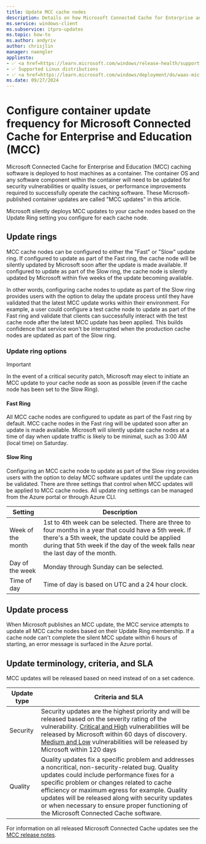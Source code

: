 ```yaml
---
title: Update MCC cache nodes
description: Details on how Microsoft Connected Cache for Enterprise and Education (MCC) cache nodes are updated by Microsoft.
ms.service: windows-client
ms.subservice: itpro-updates
ms.topic: how-to
ms.author: andyriv
author: chrisjlin
manager: naengler
appliesto: 
- ✅ <a href=https://learn.microsoft.com/windows/release-health/supported-versions-windows-client target=_blank>Windows 11</a>
- ✅ Supported Linux distributions
- ✅ <a href=https://learn.microsoft.com/windows/deployment/do/waas-microsoft-connected-cache target=_blank>Microsoft Connected Cache for Enterprise and Education</a> 
ms.date: 09/27/2024
---
```

# Configure container update frequency for Microsoft Connected Cache for Enterprise and Education (MCC)

Microsoft Connected Cache for Enterprise and Education (MCC) caching software is deployed to host machines as a container. The container OS and any software component within the container will need to be updated for security vulnerabilities or quality issues, or performance improvements required to successfully operate the caching software. These Microsoft-published container updates are called "MCC updates" in this article.

Microsoft silently deploys MCC updates to your cache nodes based on the Update Ring setting you configure for each cache node.

## Update rings

MCC cache nodes can be configured to either the "Fast" or "Slow" update ring. If configured to update as part of the Fast ring, the cache node will be silently updated by Microsoft soon after the update is made available. If configured to update as part of the Slow ring, the cache node is silently updated by Microsoft within five weeks of the update becoming available.

In other words, configuring cache nodes to update as part of the Slow ring provides users with the option to delay the update process until they have validated that the latest MCC update works within their environment. For example, a user could configure a test cache node to update as part of the Fast ring and validate that clients can successfully interact with the test cache node after the latest MCC update has been applied. This builds confidence that service won't be interrupted when the production cache nodes are updated as part of the Slow ring.

### Update ring options

>[!IMPORTANT]
>In the event of a critical security patch, Microsoft may elect to initiate an MCC update to your cache node as soon as possible (even if the cache node has been set to the Slow Ring).

#### Fast Ring
All MCC cache nodes are configured to update as part of the Fast ring by default. MCC cache nodes in the Fast ring will be updated soon after an update is made available. Microsoft will silently update cache nodes at a time of day when update traffic is likely to be minimal, such as 3:00 AM (local time) on Saturday.

#### Slow Ring
Configuring an MCC cache node to update as part of the Slow ring provides users with the option to delay MCC software updates until the update can be validated. There are three settings that control when MCC updates will be applied to MCC cache nodes. All update ring settings can be managed from the Azure portal or through Azure CLI.

| Setting | Description |
| --- | --- |
| Week of the month | 1st to 4th week can be selected. There are three to four months in a year that could have a 5th week. If there's a 5th week, the update could be applied during that 5th week if the day of the week falls near the last day of the month.|
| Day of the week | Monday through Sunday can be selected. |
| Time of day | Time of day is based on UTC and a 24 hour clock. |

## Update process

When Microsoft publishes an MCC update, the MCC service attempts to update all MCC cache nodes based on their Update Ring membership. If a cache node can't complete the silent MCC update within 6 hours of starting, an error message is surfaced in the Azure portal.

## Update terminology, criteria, and SLA

MCC updates will be released based on need instead of on a set cadence.

| Update type | Criteria and SLA |
| --- | --- |
| Security | Security updates are the highest priority and will be released based on the severity rating of the vulnerability. [Critical and High](https://nvd.nist.gov/vuln-metrics/cvss) vulnerabilities will be released by Microsoft within 60 days of discovery. [Medium and Low](https://nvd.nist.gov/vuln-metrics/cvss) vulnerabilities will be released by Microsoft within 120 days |
| Quality | Quality updates fix a specific problem and addresses a noncritical, non-security-related bug. Quality updates could include performance fixes for a specific problem or changes related to cache efficiency or maximum egress for example. Quality updates will be released along with security updates or when necessary to ensure proper functioning of the Microsoft Connected Cache software. |

For information on all released Microsoft Connected Cache updates see the [MCC release notes](mcc-ent-release-notes.md).
